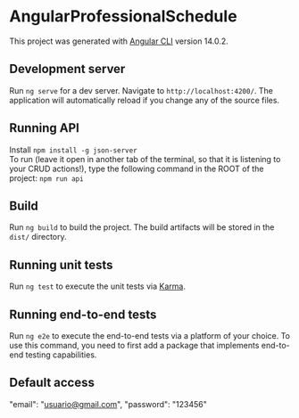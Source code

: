 # AngularProfessionalSchedule

This project was generated with [Angular CLI](https://github.com/angular/angular-cli) version 14.0.2.

## Development server

Run `ng serve` for a dev server. Navigate to `http://localhost:4200/`. The application will automatically reload if you change any of the source files.

## Running API

Install `npm install -g json-server`
</br>
To run (leave it open in another tab of the terminal, so that it is listening to your CRUD actions!), type the following command in the ROOT of the project: `npm run api`

## Build

Run `ng build` to build the project. The build artifacts will be stored in the `dist/` directory.

## Running unit tests

Run `ng test` to execute the unit tests via [Karma](https://karma-runner.github.io).

## Running end-to-end tests

Run `ng e2e` to execute the end-to-end tests via a platform of your choice. To use this command, you need to first add a package that implements end-to-end testing capabilities.

## Default access

"email": "usuario@gmail.com",
"password": "123456"
